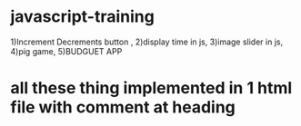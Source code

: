 # javascript-training
1)Increment Decrements button ,
2)display time in js,
3)image slider in js,
4)pig game,
5)BUDGUET APP

# all these  thing implemented in 1 html file with comment at heading
